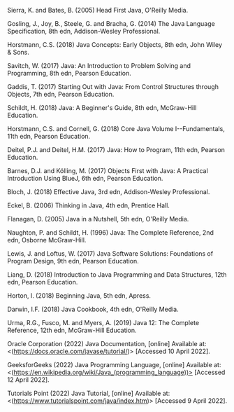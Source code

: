 Sierra, K. and Bates, B. (2005) Head First Java, O'Reilly Media.

Gosling, J., Joy, B., Steele, G. and Bracha, G. (2014) The Java Language Specification, 8th edn, Addison-Wesley Professional.

 Horstmann, C.S. (2018) Java Concepts: Early Objects, 8th edn, John Wiley & Sons.

Savitch, W. (2017) Java: An Introduction to Problem Solving and Programming, 8th edn, Pearson Education.

 Gaddis, T. (2017) Starting Out with Java: From Control Structures through Objects, 7th edn, Pearson Education.

Schildt, H. (2018) Java: A Beginner's Guide, 8th edn, McGraw-Hill Education.

Horstmann, C.S. and Cornell, G. (2018) Core Java Volume I--Fundamentals, 11th edn, Pearson Education.

 Deitel, P.J. and Deitel, H.M. (2017) Java: How to Program, 11th edn, Pearson Education.

Barnes, D.J. and Kölling, M. (2017) Objects First with Java: A Practical Introduction Using BlueJ, 6th edn, Pearson Education.

Bloch, J. (2018) Effective Java, 3rd edn, Addison-Wesley Professional.

Eckel, B. (2006) Thinking in Java, 4th edn, Prentice Hall.

Flanagan, D. (2005) Java in a Nutshell, 5th edn, O'Reilly Media.

Naughton, P. and Schildt, H. (1996) Java: The Complete Reference, 2nd edn, Osborne McGraw-Hill.

Lewis, J. and Loftus, W. (2017) Java Software Solutions: Foundations of Program Design, 9th edn, Pearson Education.

Liang, D. (2018) Introduction to Java Programming and Data Structures, 12th edn, Pearson Education.

Horton, I. (2018) Beginning Java, 5th edn, Apress.

 Darwin, I.F. (2018) Java Cookbook, 4th edn, O'Reilly Media.
 
Urma, R.G., Fusco, M. and Myers, A. (2019) Java 12: The Complete Reference, 12th edn, McGraw-Hill Education.

Oracle Corporation (2022) Java Documentation, [online] Available at: <(https://docs.oracle.com/javase/tutorial/)> [Accessed 10 April 2022].

GeeksforGeeks (2022) Java Programming Language, [online] Available at: <(https://en.wikipedia.org/wiki/Java_(programming_language))> [Accessed 12 April 2022].

 Tutorials Point (2022) Java Tutorial, [online] Available at: <(https://www.tutorialspoint.com/java/index.htm)> [Accessed 9 April 2022].

 
